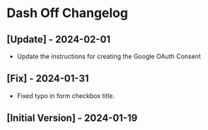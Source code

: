 # Dash Off Changelog

## [Update] - 2024-02-01

- Update the instructions for creating the Google OAuth Consent

## [Fix] - 2024-01-31

- Fixed typo in form checkbox title.

## [Initial Version] - 2024-01-19
